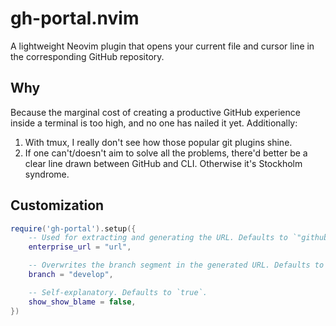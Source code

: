 # gh-portal.nvim

A lightweight Neovim plugin that opens your current file and cursor line in the corresponding GitHub repository.

## Why

Because the marginal cost of creating a productive GitHub experience inside a
terminal is too high, and no one has nailed it yet. Additionally:

1. With tmux, I really don't see how those popular git plugins shine.
2. If one can't/doesn't aim to solve all the problems, there'd better be a clear line drawn between GitHub and CLI. Otherwise it's Stockholm syndrome.

## Customization

```lua
require('gh-portal').setup({
    -- Used for extracting and generating the URL. Defaults to `"github.com"`.
    enterprise_url = "url",

    -- Overwrites the branch segment in the generated URL. Defaults to `"main"`.
    branch = "develop",

    -- Self-explanatory. Defaults to `true`.
    show_show_blame = false,
})
```
